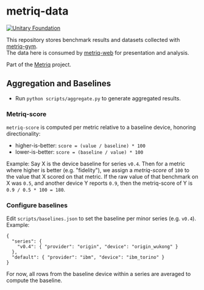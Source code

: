 # metriq-data

[![Unitary Foundation](https://img.shields.io/badge/Supported%20By-Unitary%20Foundation-FFFF00.svg)](https://unitary.foundation)

This repository stores benchmark results and datasets collected with [metriq-gym](https://github.com/unitaryfoundation/metriq-gym).  
The data here is consumed by [metriq-web](https://github.com/unitaryfoundation/metriq-web) for presentation and analysis.

Part of the [Metriq](https://metriq.info) project.

## Aggregation and Baselines

- Run `python scripts/aggregate.py` to generate aggregated results.

### Metriq-score
`metriq-score` is computed per metric relative to a baseline device, honoring directionality:
  - higher-is-better: `score = (value / baseline) * 100`
  - lower-is-better: `score = (baseline / value) * 100`

Example: Say X is the device baseline for series `v0.4`. Then for a metric where higher is better (e.g. "fidelity"), we assign a _metriq-score_ of `100` to the value that X scored on that metric. If the raw value of that benchmark on X was `0.5`, and another device Y reports `0.9`, then the metriq-score of Y is `0.9 / 0.5 * 100 = 180`.

### Configure baselines

Edit `scripts/baselines.json` to set the baseline per minor series (e.g. `v0.4`). Example:

```
{
  "series": {
    "v0.4": { "provider": "origin", "device": "origin_wukong" }
  },
  "default": { "provider": "ibm", "device": "ibm_torino" }
}
```

For now, all rows from the baseline device within a series are averaged to compute the baseline.
